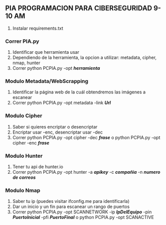 ## PIA PROGRAMACION PARA CIBERSEGURIDAD 9-10 AM

1. Instalar requirements.txt

### Correr PIA.py

1. Identificar que herramienta usar
2. Dependiendo de la herramienta, la opcion a utilizar: metadata, cipher, nmap, hunter
3. Correr python PCPIA.py -opt ___herramienta___

### Modulo Metadata/WebScrapping 

1. Identificar la página web de la cuál obtendremos las imágenes a escanear
2. Correr python PCPIA.py -opt metadata -link ___Url___

### Modulo Cipher

1. Saber si quieres encriptar o desencriptar
2. Encriptar usar -enc, desencriptar usar -dec
3. Correr python PCPIA.py -opt cipher -dec ___frase___ o python PCPIA.py -opt cipher -enc ___frase___

### Modulo Hunter

1. Tener tu api de hunter.io
2. Correr python PCPIA.py -opt hunter -a ___apikey___ -c ___compañia___ -n ___numero de correos___

### Modulo Nmap

1. Saber tu ip (puedes visitar ifconfig.me para identificarla)
2. Dar un inicio y un fin para escanear un rango de puertos
3. Correr python PCPIA.py -opt SCANNETWORK -ip ___IpDelEquipo___ -pin ___PuertoInicial___ -pfi ___PuertoFinal___ o python PCPIA.py -opt SCANACTIVE
